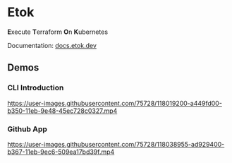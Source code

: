 # Etok

**E**xecute **T**erraform **O**n **K**ubernetes

Documentation: [docs.etok.dev](https://docs.etok.dev/)

## Demos

### CLI Introduction

https://user-images.githubusercontent.com/75728/118019200-a449fd00-b350-11eb-9e48-45ec728c0327.mp4

### Github App

https://user-images.githubusercontent.com/75728/118038955-ad929400-b367-11eb-9ec6-509ea17bd39f.mp4
